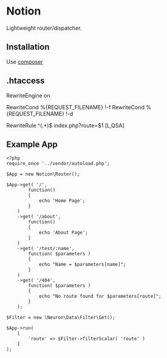 # Notion

Lightweight router/dispatcher.

## Installation

Use [composer](https://packagist.org/packages/clearidea/notion)

## .htaccess
RewriteEngine on

RewriteCond %{REQUEST_FILENAME} !-f
RewriteCond %{REQUEST_FILENAME} !-d

RewriteRule ^(.*)$ index.php?route=$1 [L,QSA]

## Example App

    <?php
    require_once '../vendor/autoload.php';

    $App = new Notion\Router();
    
    $App->get( '/',
            function()
            {
                echo 'Home Page';
            }
        )
        ->get( '/about',
            function()
            {
                echo 'About Page';
            }
        )
        ->get( '/test/:name',
            function( $parameters )
            {
                echo "Name = $parameters[name]";
            }
        )
        ->get( '/404',
            function( $parameters )
            {
                echo "No route found for $parameters[route]";
            }
        );
    
    $Filter = new \Neuron\Data\Filter\Get();
    
    $App->run(
        [
            'route' => $Filter->filterScalar( 'route' )
        ]
    );
